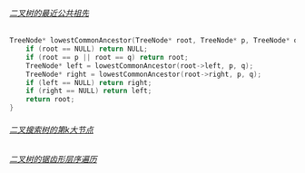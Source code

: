 ###### [二叉树的最近公共祖先](https://leetcode-cn.com/problems/lowest-common-ancestor-of-a-binary-tree/)

```c++
TreeNode* lowestCommonAncestor(TreeNode* root, TreeNode* p, TreeNode* q) {
    if (root == NULL) return NULL;
    if (root == p || root == q) return root;
    TreeNode* left = lowestCommonAncestor(root->left, p, q);
    TreeNode* right = lowestCommonAncestor(root->right, p, q);
    if (left == NULL) return right;
    if (right == NULL) return left;
    return root;
}
```

###### [二叉搜索树的第k大节点](https://leetcode-cn.com/problems/er-cha-sou-suo-shu-de-di-kda-jie-dian-lcof/)

###### [二叉树的锯齿形层序遍历](https://leetcode-cn.com/problems/binary-tree-zigzag-level-order-traversal/)

```c++

```

